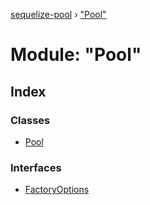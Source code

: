 [sequelize-pool](../README.md) › ["Pool"](_pool_.md)

# Module: "Pool"

## Index

### Classes

* [Pool](../classes/_pool_.pool.md)

### Interfaces

* [FactoryOptions](../interfaces/_pool_.factoryoptions.md)
